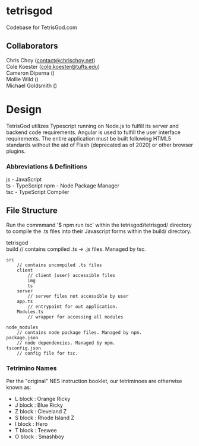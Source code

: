 # tetrisgod
Codebase for TetrisGod.com

## Collaborators  
Chris Choy (contact@chrischoy.net)  
Cole Koester (cole.koester@tufts.edu)  
Cameron Diperna ()  
Mollie Wild ()  
Michael Goldsmith ()  

# Design

TetrisGod utilizes Typescript running on Node.js to fulfill its server and backend code requirements. Angular is used to fulfill the user interface requirements. The entire application must be built following HTML5 standards without the aid of Flash (deprecated as of 2020) or other browser plugins.

### Abbreviations & Definitions

js - JavaScript     
ts - TypeScript
npm - Node Package Manager  
tsc - TypeScript Compiler

## File Structure

Run the commmand '$ npm run tsc' within the tetrisgod/tetrisgod/ directory to compile the .ts files into their Javascript forms within the build/ directory.

tetrisgod  
    build
        // contains compiled .ts -> .js files. Managed by tsc.  

    src
        // contains uncompiled .ts files    
        client
            // client (user) accessible files   
            img     
            ts  
        server      
            // server files not accessible by user  
        app.ts  
            // entrypoint for out application.   
        Modules.ts
            // wrapper for accessing all modules

    node_modules    
        // contains node package files. Managed by npm.
    package.json    
        // node dependencies. Managed by npm.       
    tsconfig.json       
        // config file for tsc.     


### Tetrimino Names

Per the "original" NES instruction booklet, our tetriminoes are otherwise known as:

- L block : Orange Ricky  
- J block : Blue Ricky
- Z block : Cleveland Z
- S block : Rhode Island Z
- I block : Hero
- T block : Teewee
- O block : Smashboy

